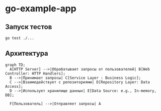 # go-example-app

## Запуск тестов

```bash
go test ./...
```

## Архитектура

```mermaid
graph TD;
  A[HTTP Server] -->|Обрабатывает запросы от пользователей| B[Web Controller: HTTP Handlers];
  B -->|Принимает запросы| C[Service Layer : Business Logic];
  C -->|Взаимодействует с репозиториями| D[Repository Layer: Data Access];
  D -->|Использует хранилище данных| E[Data Source: e.g., In-memory, DB];

  F[Пользователь] -->|Отправляет запросы| A
```

